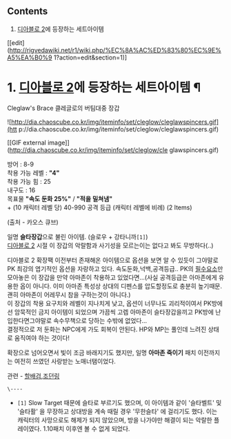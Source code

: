 ## Contents

    

1. [디아블로 2](%EB%94%94%EC%95%84%EB%B8%94%EB%A1%9C%202.md)에 등장하는 세트아이템 

[[edit](http://rigvedawiki.net/r1/wiki.php/%EC%8A%AC%ED%83%80%EC%9E%A5%EA%B0%9
1?action=edit&section=1)]

# 1. [디아블로 2](%EB%94%94%EC%95%84%EB%B8%94%EB%A1%9C%202.md)에 등장하는 세트아이템 ¶

  

Cleglaw's Brace 클레글로의 버팀대중 장갑

  

![http://dia.chaoscube.co.kr/img/iteminfo/set/cleglow/cleglawspincers.gif](htt
p://dia.chaoscube.co.kr/img/iteminfo/set/cleglow/cleglawspincers.gif)

[[GIF external image]](http://dia.chaoscube.co.kr/img/iteminfo/set/cleglow/cle
glawspincers.gif)

  

방어 : 8-9  
착용 가능 레벨 : **"4"**  
착용 가능 힘 : 25  
내구도 : 16  
목표물 **"속도 둔화 25%"** / **"적을 밀쳐냄"**  
\+ (10 캐릭터 레벨 당) 40-990 공격 등급 (캐릭터 레벨에 비례) (2 Items)

  

(출처 - 카오스 큐브)

  

일명 **슬타장갑**으로 불린 아이템. (슬로우 + 강타니까`[1]`)  
[디아블로 2](%EB%94%94%EC%95%84%EB%B8%94%EB%A1%9C%202.md) 시절 이 장갑의 악랄함과 사기성을
모르는이는 없다고 봐도 무방하다(..)

  

디아블로 2 확장팩 이전부터 존재해온 아이템으로 옵션을 보면 알 수 있듯이 그야말로 PK 최강의 엽기적인 옵션을 자랑하고 있다.
속도둔화,넉백,공격등급.. PK의 [필수요소](%ED%95%84%EC%88%98%EC%9A%94%EC%86%8C.md)만 모아놓은 이
장갑을 만약 아마존이 착용하고 있었다면...(사실 공격등급은 아마존에게 유용한 옵이 아니다. 이미 아마존 특성상 상대의 디펜스를 압도할정도로
충분히 높기때문.괜히 아마존이 어레무시 참을 구하는것이 아니다.)  
이 장갑의 착용 요구치와 레벨이 지나치게 낮고, 옵션이 너무나도 괴리적이여서 PK방에선 암묵적인 금지 아이템이 되었으며 가끔씩 고렙 아마존이
슬타장갑을끼고 PK방에 난입한다면그야말로 속수무책으로 당하는 수밖에 없었다...  
결정적으로 저 둔화는 NPC에게 가도 회복이 안된다. HP와 MP는 풀인데 느려진 상태로 움직여야 하는 것이다!

  

확장으로 넘어오면서 빛이 조금 바래지기도 했지만, 일명 **아마존 죽이기** 패치 이전까지는 여전히 쓰였던 사랑받는 노매너탬이었다.

  

관련 - [할배검](%ED%95%A0%EB%B0%B0%EA%B2%80.md),[조던링](%EC%A1%B0%EB%8D%98%EB%A7%81.md)

  

`\----`

  * `[1]` Slow Target 때문에 슬타로 부르기도 했으며, 이 아이템과 같이 '슬타벨트' 및 '슬타활' 을 무장하고 상대방을 계속 때릴 경우 '무한슬타' 에 걸리기도 했다. 이는 캐릭터의 사망으로도 해제가 되지 않았으며, 방을 나가야만 해결이 되는 악랄한 플레이였다. 1.10패치 이후엔 볼 수 없게 되었다.

